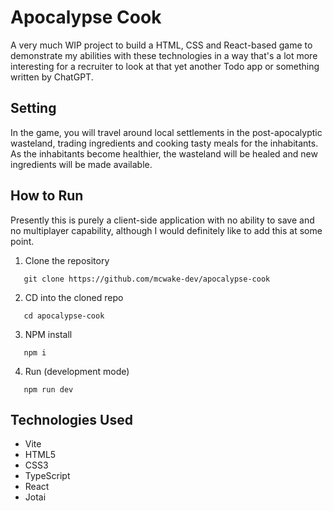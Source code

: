 # Apocalypse Cook

A very much WIP project to build a HTML, CSS and React-based game to demonstrate my abilities with these technologies in a way that's a lot more interesting for a recruiter to look at that yet another Todo app or something written by ChatGPT.

## Setting
In the game, you will travel around local settlements in the post-apocalyptic wasteland, trading ingredients and cooking tasty meals for the inhabitants. As the inhabitants become healthier, the wasteland will be healed and new ingredients will be made available.

## How to Run
Presently this is purely a client-side application with no ability to save and no multiplayer capability, although I would definitely like to add this at some point.

1) Clone the repository
```
   git clone https://github.com/mcwake-dev/apocalypse-cook
```
2) CD into the cloned repo
```
   cd apocalypse-cook
```
3) NPM install
```
   npm i
```
4) Run (development mode)
```
   npm run dev
```

## Technologies Used
* Vite
* HTML5
* CSS3
* TypeScript
* React
* Jotai
